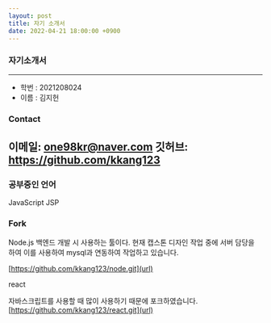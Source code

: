 ```yaml
---
layout: post
title: 자기 소개서
date: 2022-04-21 18:00:00 +0900
---
```








### **자기소개서**
--------
- 학번 : 2021208024
- 이름 : 김지헌

### Contact
이메일: one98kr@naver.com
깃허브: https://github.com/kkang123
---

### **공부중인 언어**

JavaScript
JSP


### **Fork**

Node.js
백엔드 개발 시 사용하는 툴이다.
현재 캡스톤 디자인 작업 중에 서버 담당을 하여 이를 사용하여 mysql과 연동하여 작업하고 있습니다.

[https://github.com/kkang123/node.git](url)

react

자바스크립트를 사용할 때 많이 사용하기 때문에 포크하였습니다.
[https://github.com/kkang123/react.git](url)
